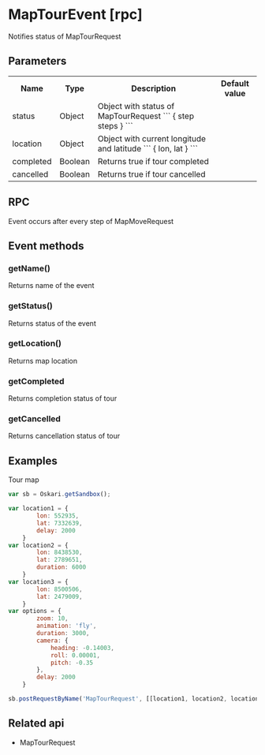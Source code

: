 # MapTourEvent [rpc]

Notifies status of MapTourRequest

## Parameters

<table>
    <tr>
        <th> Name</th><th> Type</th><th> Description</th><th> Default value</th>
    </tr>
    <tr>
        <td>status</td>
        <td>Object</td>
        <td>Object with status of MapTourRequest
         ```
           {
               step
               steps
           } 
         ```
        </td>
        <td></td>
    </tr>
    <tr>
        <td>location</td>
        <td>Object</td>
        <td>Object with current longitude and latitude
        ```
            {
                lon,
                lat
            }
        ```
        </td>
        <td></td>
    </tr>
    <tr>
        <td>completed</td>
        <td>Boolean</td>
        <td>Returns true if tour completed</td>
        <td></td>
    </tr>
    <tr>
        <td>cancelled</td>
        <td>Boolean</td>
        <td>Returns true if tour cancelled</td>
        <td></td>
    </tr>
</table>

## RPC

Event occurs after every step of MapMoveRequest

## Event methods

### getName()
Returns name of the event

### getStatus()
Returns status of the event

### getLocation()
Returns map location

### getCompleted
Returns completion status of tour

### getCancelled
Returns cancellation status of tour

## Examples

Tour map
```javascript
var sb = Oskari.getSandbox();

var location1 = { 
        lon: 552935, 
        lat: 7332639,
        delay: 2000
    }
var location2 = {
        lon: 8438530,
        lat: 2789651,
        duration: 6000
    }
var location3 = {
        lon: 8500506,
        lat: 2479009,
    }
var options = {
        zoom: 10, 
        animation: 'fly', 
        duration: 3000,
        camera: {
            heading: -0.14003,
            roll: 0.00001,
            pitch: -0.35
        },
		delay: 2000
    }

sb.postRequestByName('MapTourRequest', [[location1, location2, location3], options]);
```

## Related api

- MapTourRequest
